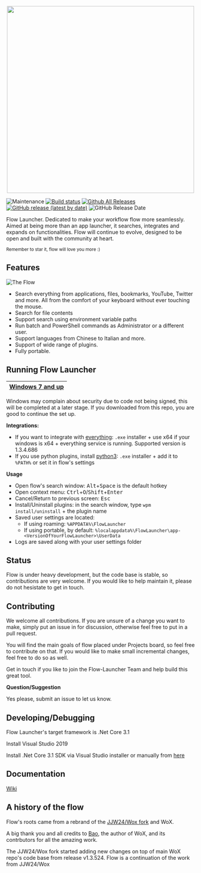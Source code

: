 <p align="center">
  <img width="500px" src="https://github.com/Flow-Launcher/Flow.Launcher/blob/5ba4514f31e624c679628d4dfe89036c0e24006c/Doc/Logo/resources/flow-header-square-transparent.png">
</p>

![Maintenance](https://img.shields.io/maintenance/yes/2020)
[![Build status](https://ci.appveyor.com/api/projects/status/32r7s2skrgm9ubva?svg=true&retina=true)](https://ci.appveyor.com/project/JohnTheGr8/flow-launcher/branch/dev)
[![Github All Releases](https://img.shields.io/github/downloads/Flow-Launcher/Flow.Launcher/total.svg)](https://github.com/Flow-Launcher/Flow.Launcher/releases)
[![GitHub release (latest by date)](https://img.shields.io/github/v/release/Flow-Launcher/Flow.Launcher)](https://github.com/Flow-Launcher/Flow.Launcher/releases/latest)
![GitHub Release Date](https://img.shields.io/github/release-date/Flow-Launcher/Flow.Launcher)

Flow Launcher. Dedicated to make your workflow flow more seamlessly. Aimed at being more than an app launcher, it searches, integrates and expands on functionalities. Flow will continue to evolve, designed to be open and built with the community at heart.

<sub>Remember to star it, flow will love you more :)</sub>

## Features
![The Flow](https://user-images.githubusercontent.com/26427004/82151677-fa9c7100-989f-11ea-9143-81de60aaf07d.gif)

- Search everything from applications, files, bookmarks, YouTube, Twitter and more. All from the comfort of your keyboard without ever touching the mouse.
- Search for file contents
- Support search using environment variable paths
- Run batch and PowerShell commands as Administrator or a different user.
- Support languages from Chinese to Italian and more.
- Support of wide range of plugins.
- Fully portable.

## Running Flow Launcher

| [Windows 7 and up](https://github.com/Flow-Launcher/Flow.Launcher/releases/latest)
| ------------- |

Windows may complain about security due to code not being signed, this will be completed at a later stage. If you downloaded from this repo, you are good to continue the set up. 

**Integrations:**
  - If you want to integrate with [everything](https://www.voidtools.com/): `.exe` installer + use x64 if your windows is x64 + everything service is running. Supported version is 1.3.4.686
  - If you use python plugins, install [python3](https://www.python.org/downloads/): `.exe` installer + add it to `%PATH%` or set it in flow's settings

**Usage**
- Open flow's search window: <kbd>Alt</kbd>+<kbd>Space</kbd> is the default hotkey
- Open context menu: <kbd>Ctrl</kbd>+<kbd>O</kbd>/<kbd>Shift</kbd>+<kbd>Enter</kbd>
- Cancel/Return to previous screen: <kbd>Esc</kbd>
- Install/Uninstall plugins: in the search window, type `wpm install/uninstall` + the plugin name
- Saved user settings are located:
  - If using roaming: `%APPDATA%\FlowLauncher`
  - If using portable, by default: `%localappdata%\FlowLauncher\app-<VersionOfYourFlowLauncher>\UserData` 
- Logs are saved along with your user settings folder

## Status

Flow is under heavy development, but the code base is stable, so contributions are very welcome. If you would like to help maintain it, please do not hesistate to get in touch.

## Contributing

We welcome all contributions. If you are unsure of a change you want to make, simply put an issue in for discussion, otherwise feel free to put in a pull request.

You will find the main goals of flow placed under Projects board, so feel free to contribute on that. If you would like to make small incremental changes, feel free to do so as well.

Get in touch if you like to join the Flow-Launcher Team and help build this great tool.

**Question/Suggestion**

Yes please, submit an issue to let us know.

## Developing/Debugging

Flow Launcher's target framework is .Net Core 3.1

Install Visual Studio 2019

Install .Net Core 3.1 SDK via Visual Studio installer or manually from [here](https://dotnet.microsoft.com/download/dotnet-core/thank-you/sdk-3.1.201-windows-x64-installer)

## Documentation

[Wiki](https://github.com/Flow-Launcher/Flow.Launcher/wiki)

## A history of the flow
Flow's roots came from a rebrand of the [JJW24/Wox fork](https://github.com/jjw24/Wox/issues/156) and WoX.

A big thank you and all credits to [Bao](https://github.com/bao-qian), the author of WoX, and its contrbutors for all the amazing work.

The JJW24/Wox fork started adding new changes on top of main WoX repo's code base from release v1.3.524. Flow is a continuation of the work from JJW24/Wox
